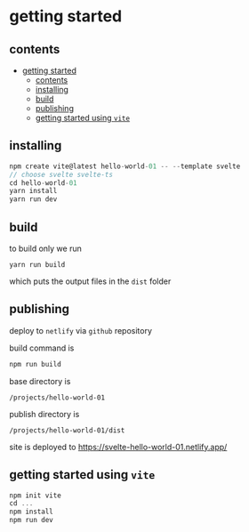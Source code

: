 # getting started

## contents
- [getting started](#getting-started)
  - [contents](#contents)
  - [installing](#installing)
  - [build](#build)
  - [publishing](#publishing)
  - [getting started using `vite`](#getting-started-using-vite)

## installing

```js
npm create vite@latest hello-world-01 -- --template svelte
// choose svelte svelte-ts
cd hello-world-01
yarn install
yarn run dev
```

## build

to build only we run

```
yarn run build
```

which puts the output files in the `dist` folder

## publishing

deploy to `netlify` via `github` repository

build command is 

```js
npm run build
```

base directory is

```
/projects/hello-world-01
```

publish directory is

```
/projects/hello-world-01/dist
```

site is deployed to https://svelte-hello-world-01.netlify.app/


## getting started using `vite`

```js
npm init vite 
cd ...
npm install 
npm run dev
```